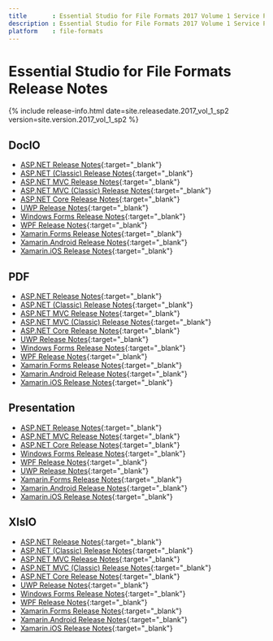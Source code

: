 ```yaml
---
title		: Essential Studio for File Formats 2017 Volume 1 Service Pack 2 Release Notes
description	: Essential Studio for File Formats 2017 Volume 1 Service Pack 2 Release Notes
platform	: file-formats
---
```


# Essential Studio for File Formats Release Notes

{% include release-info.html date=site.releasedate.2017_vol_1_sp2 version=site.version.2017_vol_1_sp2 %} 

## DocIO

* [ASP.NET Release Notes](/aspnet/release-notes/v15.1.0.x#docio){:target="_blank"}
* [ASP.NET (Classic) Release Notes](/aspnet-classic/release-notes/v15.1.0.x#docio){:target="_blank"}
* [ASP.NET MVC Release Notes](/aspnetmvc/release-notes/v15.1.0.x#docio){:target="_blank"}
* [ASP.NET MVC (Classic) Release Notes](/aspnetmvc-classic/release-notes/v15.1.0.x#docio){:target="_blank"}
* [ASP.NET Core Release Notes](/aspnet-core/release-notes/v15.1.0.x#docio){:target="_blank"}
* [UWP Release Notes](/uwp/release-notes/v15.1.0.x#docio){:target="_blank"}
* [Windows Forms Release Notes](/windowsforms/release-notes/v15.1.0.x#docio){:target="_blank"}
* [WPF Release Notes](/wpf/release-notes/v15.1.0.x#docio){:target="_blank"}
* [Xamarin.Forms Release Notes](/xamarin/release-notes/v15.1.0.x#docio){:target="_blank"}
* [Xamarin.Android Release Notes](/xamarin-android/release-notes/v15.1.0.x#docio){:target="_blank"}
* [Xamarin.iOS Release Notes](/xamarin-ios/release-notes/v15.1.0.x#docio){:target="_blank"}

## PDF

* [ASP.NET Release Notes](/aspnet/release-notes/v15.1.0.x#pdf){:target="_blank"}
* [ASP.NET (Classic) Release Notes](/aspnet-classic/release-notes/v15.1.0.x#pdf){:target="_blank"}
* [ASP.NET MVC Release Notes](/aspnetmvc/release-notes/v15.1.0.x#pdf){:target="_blank"}
* [ASP.NET MVC (Classic) Release Notes](/aspnetmvc-classic/release-notes/v15.1.0.x#pdf){:target="_blank"}
* [ASP.NET Core Release Notes](/aspnet-core/release-notes/v15.1.0.x#pdf){:target="_blank"}
* [UWP Release Notes](/uwp/release-notes/v15.1.0.x#pdf){:target="_blank"}
* [Windows Forms Release Notes](/windowsforms/release-notes/v15.1.0.x#pdf){:target="_blank"}
* [WPF Release Notes](/wpf/release-notes/v15.1.0.x#pdf){:target="_blank"}
* [Xamarin.Forms Release Notes](/xamarin/release-notes/v15.1.0.x#pdf){:target="_blank"}
* [Xamarin.Android Release Notes](/xamarin-android/release-notes/v15.1.0.x#pdf){:target="_blank"}
* [Xamarin.iOS Release Notes](/xamarin-ios/release-notes/v15.1.0.x#pdf){:target="_blank"}

## Presentation

* [ASP.NET Release Notes](/aspnet/release-notes/v15.1.0.x#presentation){:target="_blank"}
* [ASP.NET MVC Release Notes](/aspnetmvc/release-notes/v15.1.0.x#presentation){:target="_blank"}
* [ASP.NET Core Release Notes](/aspnet-core/release-notes/v15.1.0.x#presentation){:target="_blank"}
* [Windows Forms Release Notes](/windowsforms/release-notes/v15.1.0.x#presentation){:target="_blank"}
* [WPF Release Notes](/wpf/release-notes/v15.1.0.x#presentation){:target="_blank"}
* [UWP Release Notes](/uwp/release-notes/v15.1.0.x#presentation){:target="_blank"}
* [Xamarin.Forms Release Notes](/xamarin/release-notes/v15.1.0.x#presentation){:target="_blank"}
* [Xamarin.Android Release Notes](/xamarin-android/release-notes/v15.1.0.x#presentation){:target="_blank"}
* [Xamarin.iOS Release Notes](/xamarin-ios/release-notes/v15.1.0.x#presentation){:target="_blank"}

## XlsIO

* [ASP.NET Release Notes](/aspnet/release-notes/v15.1.0.x#xlsio){:target="_blank"}
* [ASP.NET (Classic) Release Notes](/aspnet-classic/release-notes/v15.1.0.x#xlsio){:target="_blank"}
* [ASP.NET MVC Release Notes](/aspnetmvc/release-notes/v15.1.0.x#xlsio){:target="_blank"}
* [ASP.NET MVC (Classic) Release Notes](/aspnetmvc-classic/release-notes/v15.1.0.x#xlsio){:target="_blank"}
* [ASP.NET Core Release Notes](/aspnet-core/release-notes/v15.1.0.x#xlsio){:target="_blank"}
* [UWP Release Notes](/uwp/release-notes/v15.1.0.x#xlsio){:target="_blank"}
* [Windows Forms Release Notes](/windowsforms/release-notes/v15.1.0.x#xlsio){:target="_blank"}
* [WPF Release Notes](/wpf/release-notes/v15.1.0.x#xlsio){:target="_blank"}
* [Xamarin.Forms Release Notes](/xamarin/release-notes/v15.1.0.x#xlsio){:target="_blank"}
* [Xamarin.Android Release Notes](/xamarin-android/release-notes/v15.1.0.x#xlsio){:target="_blank"}
* [Xamarin.iOS Release Notes](/xamarin-ios/release-notes/v15.1.0.x#xlsio){:target="_blank"}